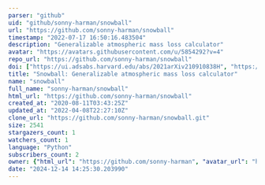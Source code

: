 ```yaml
---
parser: "github"
uid: "github/sonny-harman/snowball"
url: "https://github.com/sonny-harman/snowball"
timestamp: "2022-07-17 16:50:16.483504"
description: "Generalizable atmospheric mass loss calculator"
avatar: "https://avatars.githubusercontent.com/u/5854292?v=4"
repo_url: "https://github.com/sonny-harman/snowball"
doi: ["https://ui.adsabs.harvard.edu/abs/2021arXiv210910838H", "https://ui.adsabs.harvard.edu/abs/2021ascl.soft09030H/abstract"]
title: "Snowball: Generalizable atmospheric mass loss calculator"
name: "snowball"
full_name: "sonny-harman/snowball"
html_url: "https://github.com/sonny-harman/snowball"
created_at: "2020-08-11T03:43:25Z"
updated_at: "2022-04-08T22:27:10Z"
clone_url: "https://github.com/sonny-harman/snowball.git"
size: 2541
stargazers_count: 1
watchers_count: 1
language: "Python"
subscribers_count: 2
owner: {"html_url": "https://github.com/sonny-harman", "avatar_url": "https://avatars.githubusercontent.com/u/5854292?v=4", "login": "sonny-harman", "type": "User"}
date: "2024-12-14 14:25:30.203990"
---
```

